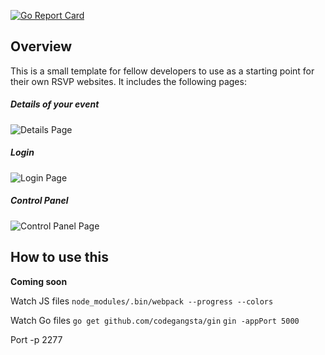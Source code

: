 [![Go Report Card](https://goreportcard.com/badge/github.com/rawfish-dev/rsvp-starter)](https://goreportcard.com/report/github.com/rawfish-dev/rsvp-starter)

## Overview

This is a small template for fellow developers to use as a starting point for their own RSVP websites. It includes the following pages:

##### Details of your event
![Details Page](https://00e9e64bac9c271d14615aaeef505f71eeda0e7e8f8c03c5bf-apidata.googleusercontent.com/download/storage/v1/b/miscellaneous-resources/o/rsvp-screengrab.png?qk=AD5uMEvvsGSxfxYcvWNetJ7JuuJfX1fsVLTlS2NKvlEH1VPGX32V0mY2Sf0av1huifb_YkLVwneGTTwHAubn-lcI86gRu_pD3Ovgi0hG8QUFaiCGy8VtmOFVU3kwDxrk0skDf3VF8LMDLOJLO3NonDm3uR-5oSpVL9Trqwsv5EYPuGTkroavzPzG2AhLZxJN8OapUllOjXK3d2FP3MyCtioeMYNrYOU1czLq7aXjg6Wk1Fm67ib31qCEFXNpsuavq6lgAmJv-ok2jCqmlokycMGuU2Jgpgq7bjVeOK_bxWiETmjEOz9XEoNSrTgIAkDacMG7ssmBVzBjCYGIQkurfxpHZmWnowmGSqcQJSk6HDgqJh50X2vhDGttde1WLNdmcUEteEMPeZONVfsSS1e2d3S_5hJtbdUJ9C_UJyvbcXmYsLshTAW9t8ixtf5eCDYyK6bcl35Qw6uqFU_ufVAt4eJZJYrwv_PD4dHiVxMGkVci6phApdAjwoABjTVvd6MCRLgR4kdeqpLyzKEmRcY3TjYax4hei2jQmq35Zgkf9hGCqwiD9F0WmhSuqjc0tzgM3IxFpKXKoD96aOyxfBrCgg4l6CALgcoFbT2cAJzHu2n8MbXgw9hqlrdd-gT-qakoC0YsdJTm9ujjvDGZD4F9sifUlOab3LnK5YTuhzJRd8YZ2ctCkJNsVI2KWiIYCHGZsqbIDbaF5f4jY70Y3Q7iBSX4Xr3_K8WRwZ6zA5xUTAecChEwJ-ivQy3SmA9dwicbuH4630h9wk-qURx95_YJC_2gA4g2J6aFWWlUBPM8P5SLUBWz5lrE0Hg)

##### Login
![Login Page](https://00e9e64bac1390239ff136e2f55c138b085ceae2ea6bad5f6b-apidata.googleusercontent.com/download/storage/v1/b/miscellaneous-resources/o/login-screengrab.png?qk=AD5uMEsR_ZuoKqNe7-ZDkkoNfP6qJcpnKWXFc277VzBr-qqy2dIKFf2erLB4aCvOFqha7MNlkloJJb7FkQzlXJNXIkc5etYsGtHdOR7njd0jQ9Tb0hryVn1nEaM3ckCWUpqWrN69QcaFTC9pkAD8Dtwa0LDaRNKMaBvcbb8BTGfIVtpPoAN-Bpp5d2wb7-iYVU5p72zSQRLLOeKQwl6ykAZxIkHkp8wvo3v0idT_W3XuTHq-4NouHCzy3n3mGkdSNJmpdz7OBvjKwUYbL9VjkKCVJ8-yMBVaJtR9VnsOrgen_FD6YLKTwIyueUZUooEpRBaAw_dOQ3nRYY9E_IfrofTs0NlzIRu4mgEdFr9yLOuZMGqS_7tCd_i7Rp8Ne_NQDY8CSLB7emvX0371eNl7LMp1W91-AudtV8920Rbnlrs0q-2CD2nw4Wzr5gkYyQ5Y39UFodYuk1nwnILGUlru0NVghHhvEz8yLEQPAPMKrLUe1P3f_Vn7WeiFvSULj7aDyIOcRfRbo0G9FQPhDkF2SKWCT1vxNFoi3qoF6Q_6akSmAWnx1veWU3bD4VdttWf9ELdxAoFbIDIu1e0WEbeL3Yy0RM1KUKfjpZscEjXKMuRqDmAiHidS0cYyWOqoFtVbGydqV6auIBOiOPfY1VCChwG4PSBLI214E5O6NGVr6G8y9Wm26gI4NBSrCRUSKfbd_A68ab9rQGvc8KOvaOijxCThYWq4CNEGWRBFYohq_1WH3mxENGEqmbVgutm90v--8FOHGXIXcaL9YQwrpFhftRpgf1hWWWjZ9E7iZRcMpazjoOfHp3LuK7c)

##### Control Panel
![Control Panel Page](https://00e9e64bac136c8996dde6bca4976f379df968736352aad2a6-apidata.googleusercontent.com/download/storage/v1/b/miscellaneous-resources/o/control-panel-screengrab.png?qk=AD5uMEtlCa8cWMriIOSTfIhTnGof5_AcSFJnDtMO2OOFf84heWbrZ0PL12YDKSKXRmEqbuMy5RBfoXU7wUx236cjPNZjdDCi92JTX5hsYH68jntobl7l144W2p0opZ3rJCznRCSQs262vM_Lj5P5XNsZjLvirStOnHY8V81UKuYJq1OJcyveyn-lUYZGA7kizn2gVWxnbR11cGkY_1zFOI7RXr8v9Ra78OCxhx3qAt2k-mdZkv9QO23g48m6fiEIPdGFKDHatkrHRx8xj9GVOqE315Johmtx7JyOT-tOl-17rLl96j2qvyoJs3iDI99dWCKqcXLNusA7cP4RCwJk145yDi9S3hWV5xtnE6KLc73QffP20z3WwGajixt8zYi32iTCPBiGae_CTCvKUtnf3YZjyY5OJbf_BUB5IHEaW4xyBBiQGNr8VOsJy4xyu-J4k50lhRIH6tXl_E2Ufr9JapOxUOdCphlpRJ1OmEhHKhxPfMl_tb_rvvwMRdKB3TabpCx2ry447fXQGafCSgCvehv4EH8kMkOprVTV9LuoL8HcHhuMh8kyJd3QyOc92OVDnUlwWH-8BW1NsyhtDOVCMR6R6kgSZNtfMjDCU37BogULSFWlsbe1T07QUpqilWD06Q5YxulOz-9v79lruP5Lgeb3yTlGGwY3c7qcw6CK7aglNtnbC9slpDfIuV181fVMxndtNnKkDrr5NVoXdVqUfJn3RdyoE-gM1sbmdj29EqldWRUO4nVlXG2Pix-7ukXueLTc7K-n1o-TfTJ4kBFOvDPHyWhVT45lFlsImK3bR459w43iQ0s6nXY)


## How to use this

**Coming soon**


Watch JS files
`node_modules/.bin/webpack --progress --colors`

Watch Go files
`go get github.com/codegangsta/gin`
`gin -appPort 5000`

Port
-p 2277
